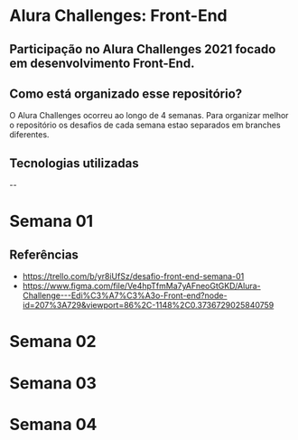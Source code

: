 # Alura Challenges: Front-End
Participação no Alura Challenges 2021 focado em desenvolvimento Front-End.
- 

## Como está organizado esse repositório?
O Alura Challenges ocorreu ao longo de 4 semanas. Para organizar melhor o repositório os desafios de cada semana estao separados em branches diferentes.

## Tecnologias utilizadas
--


# Semana 01

## Referências
- https://trello.com/b/yr8iUfSz/desafio-front-end-semana-01
- https://www.figma.com/file/Ve4hpTfmMa7yAFneoGtGKD/Alura-Challenge---Edi%C3%A7%C3%A3o-Front-end?node-id=207%3A729&viewport=86%2C-1148%2C0.3736729025840759

# Semana 02


# Semana 03


# Semana 04
